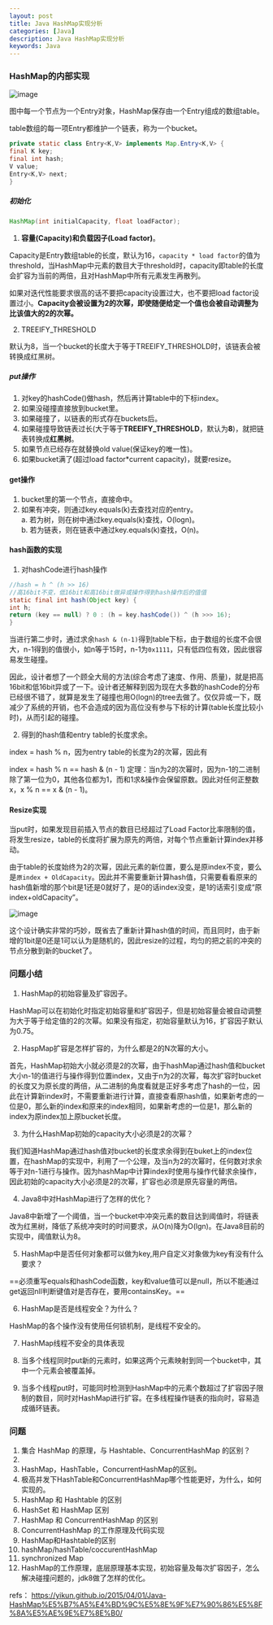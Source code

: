 ```yaml
---
layout: post
title: Java HashMap实现分析
categories: [Java]
description: Java HashMap实现分析
keywords: Java
---
```

### HashMap的内部实现

![image](https://pictures-1255802956.cos.ap-chengdu.myqcloud.com/youdao_javaConcur/hashMap%E5%86%85%E5%AD%98%E7%BB%93%E6%9E%84%E5%9B%BE.png)

图中每一个节点为一个Entry对象，HashMap保存由一个Entry组成的数组table。

table数组的每一项Entry都维护一个链表，称为一个bucket。
```java
private static class Entry<K,V> implements Map.Entry<K,V> {
final K key;
final int hash;
V value;
Entry<K,V> next;
}
```

##### 初始化
```java
HashMap(int initialCapacity, float loadFactor);
```
1. **容量(Capacity)**和**负载因子(Load factor)**。

Capacity是Entry数组table的长度，默认为16，`capacity * load factor`的值为threshold，当HashMap中元素的数目大于threshold时，capacity即table的长度会扩容为当前的两倍，且对HashMap中所有元素发生再散列。  

如果对迭代性能要求很高的话不要把capacity设置过大，也不要把load factor设置过小。**Capacity会被设置为2的次幂，即使随便给定一个值也会被自动调整为比该值大的2的次幂。**

2. TREEIFY_THRESHOLD

默认为8，当一个bucket的长度大于等于TREEIFY_THRESHOLD时，该链表会被转换成红黑树。

##### put操作

1. 对key的hashCode()做hash，然后再计算table中的下标index。
2. 如果没碰撞直接放到bucket里。
3. 如果碰撞了，以链表的形式存在buckets后。
4. 如果碰撞导致链表过长(大于等于**TREEIFY_THRESHOLD**，默认为**8**)，就把链表转换成**红黑树**。
5. 如果节点已经存在就替换old value(保证key的唯一性)。
6. 如果bucket满了(超过load factor*current capacity)，就要resize。

#### get操作

1. bucket里的第一个节点，直接命中。
2. 如果有冲突，则通过key.equals(k)去查找对应的entry。  
a. 若为树，则在树中通过key.equals(k)查找，O(logn)。  
b. 若为链表，则在链表中通过key.equals(k)查找，O(n)。

#### hash函数的实现
1. 对hashCode进行hash操作  
```java
//hash = h ^ (h >> 16)
//高16bit不变，低16bit和高16bit做异或操作得到hash操作后的值值
static final int hash(Object key) {
int h;
return (key == null) ? 0 : (h = key.hashCode()) ^ (h >>> 16);
}
```
当进行第二步时，通过求余`hash & (n-1)`得到table下标，由于数组的长度不会很大，n-1得到的值很小，如n等于15时，n-1为`0x1111`，只有低四位有效，因此很容易发生碰撞。  

因此，设计者想了一个顾全大局的方法(综合考虑了速度、作用、质量)，就是把高16bit和低16bit异或了一下。设计者还解释到因为现在大多数的hashCode的分布已经很不错了，就算是发生了碰撞也用O(logn)的tree去做了。仅仅异或一下，既减少了系统的开销，也不会造成的因为高位没有参与下标的计算(table长度比较小时)，从而引起的碰撞。


2. 得到的hash值和entry table的长度求余。  

index = hash % n，因为entry table的长度为2的次幂，因此有  

index = hash % n == hash & (n - 1) 
定理：当n为2的次幂时，因为n-1的二进制除了第一位为0，其他各位都为1，而和1求&操作会保留原数。因此对任何正整数x，x % n == x & (n - 1)。

#### Resize实现

当put时，如果发现目前插入节点的数目已经超过了Load Factor比率限制的值，将发生resize，table的长度将扩展为原先的两倍，对每个节点重新计算index并移动。

由于table的长度始终为2的次幂，因此元素的新位置，要么是原index不变，要么是`原index + OldCapacity`。因此并不需要重新计算hash值，只需要看看原来的hash值新增的那个bit是1还是0就好了，是0的话index没变，是1的话索引变成“原index+oldCapacity”。

![image](https://pictures-1255802956.cos.ap-chengdu.myqcloud.com/youdao_JavaFundation/hash_resize.png)

这个设计确实非常的巧妙，既省去了重新计算hash值的时间，而且同时，由于新增的1bit是0还是1可以认为是随机的，因此resize的过程，均匀的把之前的冲突的节点分散到新的bucket了。



### 问题小结
1. HashMap的初始容量及扩容因子。

HashMap可以在初始化时指定初始容量和扩容因子，但是初始容量会被自动调整为大于等于给定值的2的次幂。如果没有指定，初始容量默认为16，扩容因子默认为0.75。

2. HaspMap扩容是怎样扩容的，为什么都是2的N次幂的大小。

首先，HashMap初始大小就必须是2的次幂，由于hashMap通过hash值和bucket大小n-1的值进行与操作得到位置index，又由于n为2的次幂，每次扩容时bucket的长度又为原长度的两倍，从二进制的角度看就是正好多考虑了hash的一位，因此在计算新index时，不需要重新进行计算，直接查看原hash值，如果新考虑的一位是0，那么新的index和原来的index相同，如果新考虑的一位是1，那么新的index为原index加上原bucket长度。

3. 为什么HashMap初始的capacity大小必须是2的次幂？

我们知道HashMap通过hash值对bucket的长度求余得到在buket上的index位置，在hashMap的实现中，利用了一个公理，及当n为2的次幂时，任何数对求余等于对n-1进行与操作。因为hashMap中计算index时使用与操作代替求余操作，因此初始的capacity大小必须是2的次幂，扩容也必须是原先容量的两倍。

4. Java8中对HashMap进行了怎样的优化？

Java8中新增了一个阈值，当一个bucket中冲突元素的数目达到阈值时，将链表改为红黑树，降低了系统冲突时的时间要求，从O(n)降为O(lgn)。在Java8目前的实现中，阈值默认为8。

5. HashMap中是否任何对象都可以做为key,用户自定义对象做为key有没有什么要求？

==必须重写equals和hashCode函数，key和value值可以是null，所以不能通过get返回nll判断键值对是否存在，要用containsKey。==

6.  HashMap是否是线程安全？为什么？

HashMap的各个操作没有使用任何锁机制，是线程不安全的。

7. HashMap线程不安全的具体表现

1. 当多个线程同时put新的元素时，如果这两个元素映射到同一个bucket中，其中一个元素会被覆盖掉。
2. 当多个线程put时，可能同时检测到HashMap中的元素个数超过了扩容因子限制的数目，同时对HashMap进行扩容。在多线程操作链表的指向时，容易造成循环链表。

### 问题
1. 集合 HashMap 的原理，与 Hashtable、ConcurrentHashMap 的区别？
3.
6. HashMap，HashTable，ConcurrentHashMap的区别。
7. 极高并发下HashTable和ConcurrentHashMap哪个性能更好，为什么，如何实现的。
9. HashMap 和 Hashtable 的区别
10. HashSet 和 HashMap 区别
11. HashMap 和 ConcurrentHashMap 的区别
13. ConcurrentHashMap 的工作原理及代码实现
14. HashMap和Hashtable的区别
17. hashMap/hashTable/coccurentHashMap
18. synchronized Map
19. HashMap的工作原理，底层原理基本实现，初始容量及每次扩容因子，怎么解决碰撞问题的，jdk8做了怎样的优化。


refs：
https://yikun.github.io/2015/04/01/Java-HashMap%E5%B7%A5%E4%BD%9C%E5%8E%9F%E7%90%86%E5%8F%8A%E5%AE%9E%E7%8E%B0/
